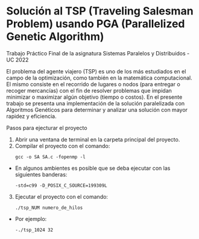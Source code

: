 # Solución al TSP (Traveling Salesman Problem) usando PGA (Parallelized Genetic Algorithm) 
Trabajo Práctico Final de la asignatura Sistemas Paralelos y Distribuidos - UC 2022

El problema del agente viajero (TSP) es uno de los más estudiados en el campo de la optimización, como también en la matemática computacional. El mismo consiste en el recorrido de lugares o nodos (para entregar o recoger mercancías) con el fin de resolver problemas que impidan minimizar o maximizar algún objetivo (tiempo o costos).
En el presente trabajo se presenta una implementación de la solución paralelizada con Algoritmos Genéticos para determinar y analizar una solución con mayor rapidez y eficiencia.

Pasos para ejecturar el proyecto
1. Abrir una ventana de terminal en la carpeta principal del
proyecto.
2. Compilar el proyecto con el comando:
    ```
    gcc -o SA SA.c -fopenmp -l
- En algunos ambientes es posible que se deba ejecutar con las siguientes banderas:
    ```
    -std=c99 -D_POSIX_C_SOURCE=199309L
3. Ejecutar el proyecto con el comando:
    ```
    ./tsp_NUM numero_de_hilos
- Por ejemplo:
    ```
    -./tsp_1024 32
